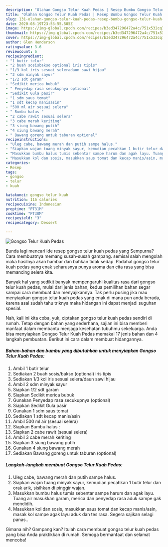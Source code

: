 ```yaml
---
description: "Olahan Gongso Telur Kuah Pedas | Resep Bumbu Gongso Telur Kuah Pedas Yang Paling Enak"
title: "Olahan Gongso Telur Kuah Pedas | Resep Bumbu Gongso Telur Kuah Pedas Yang Paling Enak"
slug: 131-olahan-gongso-telur-kuah-pedas-resep-bumbu-gongso-telur-kuah-pedas-yang-paling-enak
date: 2020-08-19T23:53:55.505Z
image: https://img-global.cpcdn.com/recipes/b3ed347296472a4c/751x532cq70/gongso-telur-kuah-pedas-foto-resep-utama.jpg
thumbnail: https://img-global.cpcdn.com/recipes/b3ed347296472a4c/751x532cq70/gongso-telur-kuah-pedas-foto-resep-utama.jpg
cover: https://img-global.cpcdn.com/recipes/b3ed347296472a4c/751x532cq70/gongso-telur-kuah-pedas-foto-resep-utama.jpg
author: Glen Henderson
ratingvalue: 3.6
reviewcount: 6
recipeingredient:
- "1 butir telur"
- "2 buah sosisbakso optional iris tipis"
- "1/3 kol iris sesuai seleradaun sawi hijau"
- "2 sdm minyak sayur"
- "1/2 sdt garam"
- "Sedikit merica bubuk"
- " Penyedap rasa secukupnya optional"
- "Sedikit Gula pasir"
- "1 sdm saus tomat"
- "1 sdt kecap manisasin"
- "500 ml air sesuai selera"
- " Bumbu halus "
- "2 cabe rawit sesuai selera"
- "3 cabe merah keriting"
- "3 siung bawang putih"
- "4 siung bawang merah"
- " Bawang goreng untuk taburan optional"
recipeinstructions:
- "Uleg cabe, bawang merah dan putih sampe halus."
- "Siapkan wajan tuang minyak sayur, kemudian pecahkan 1 butir telur dan orak arik, sisihkan di pinggir wajan."
- "Masukkan bumbu halus tumis sebentar sampe harum dan agak layu. Tuang air masukkan garam, merica dan penyedap rasa aduk sampe gak mendidih."
- "Masukkan kol dan sosis, masukkan saus tomat dan kecap manis/asin, masak kol sampe agak layu aduk dan tes rasa. Segera sajikan selagi panas.."
categories:
- Resep
tags:
- gongso
- telur
- kuah

katakunci: gongso telur kuah 
nutrition: 116 calories
recipecuisine: Indonesian
preptime: "PT31M"
cooktime: "PT30M"
recipeyield: "3"
recipecategory: Dessert

---
```



![Gongso Telur Kuah Pedas](https://img-global.cpcdn.com/recipes/b3ed347296472a4c/751x532cq70/gongso-telur-kuah-pedas-foto-resep-utama.jpg)

Bunda lagi mencari ide resep gongso telur kuah pedas yang Sempurna? Cara membuatnya memang susah-susah gampang. semisal salah mengolah maka hasilnya akan hambar dan bahkan tidak sedap. Padahal gongso telur kuah pedas yang enak seharusnya punya aroma dan cita rasa yang bisa memancing selera kita.



Banyak hal yang sedikit banyak mempengaruhi kualitas rasa dari gongso telur kuah pedas, mulai dari jenis bahan, kedua pemilihan bahan segar sampai cara membuat dan menyajikannya. Tak perlu pusing jika mau menyiapkan gongso telur kuah pedas yang enak di mana pun anda berada, karena asal sudah tahu triknya maka hidangan ini dapat menjadi suguhan spesial.


Nah, kali ini kita coba, yuk, ciptakan gongso telur kuah pedas sendiri di rumah. Tetap dengan bahan yang sederhana, sajian ini bisa memberi manfaat dalam membantu menjaga kesehatan tubuhmu sekeluarga. Anda bisa menyiapkan Gongso Telur Kuah Pedas memakai 17 jenis bahan dan 4 langkah pembuatan. Berikut ini cara dalam membuat hidangannya.

<!--inarticleads1-->

##### Bahan-bahan dan bumbu yang dibutuhkan untuk menyiapkan Gongso Telur Kuah Pedas:

1. Ambil 1 butir telur
1. Sediakan 2 buah sosis/bakso (optional) iris tipis
1. Sediakan 1/3 kol iris sesuai selera/daun sawi hijau
1. Ambil 2 sdm minyak sayur
1. Siapkan 1/2 sdt garam
1. Siapkan Sedikit merica bubuk
1. Gunakan  Penyedap rasa secukupnya (optional)
1. Siapkan Sedikit Gula pasir
1. Gunakan 1 sdm saus tomat
1. Sediakan 1 sdt kecap manis/asin
1. Ambil 500 ml air (sesuai selera)
1. Siapkan  Bumbu halus :
1. Siapkan 2 cabe rawit (sesuai selera)
1. Ambil 3 cabe merah keriting
1. Siapkan 3 siung bawang putih
1. Gunakan 4 siung bawang merah
1. Sediakan  Bawang goreng untuk taburan (optional)




<!--inarticleads2-->

##### Langkah-langkah membuat Gongso Telur Kuah Pedas:

1. Uleg cabe, bawang merah dan putih sampe halus.
1. Siapkan wajan tuang minyak sayur, kemudian pecahkan 1 butir telur dan orak arik, sisihkan di pinggir wajan.
1. Masukkan bumbu halus tumis sebentar sampe harum dan agak layu. Tuang air masukkan garam, merica dan penyedap rasa aduk sampe gak mendidih.
1. Masukkan kol dan sosis, masukkan saus tomat dan kecap manis/asin, masak kol sampe agak layu aduk dan tes rasa. Segera sajikan selagi panas..




Gimana nih? Gampang kan? Itulah cara membuat gongso telur kuah pedas yang bisa Anda praktikkan di rumah. Semoga bermanfaat dan selamat mencoba!
